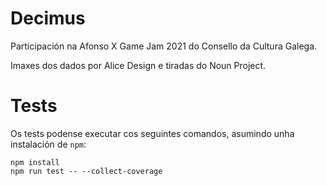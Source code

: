 # Decimus

Participación na Afonso X Game Jam 2021 do Consello da Cultura Galega.

Imaxes dos dados por Alice Design e tiradas do Noun Project.

# Tests

Os tests podense executar cos seguintes comandos, asumindo unha instalación de `npm`:

```
npm install
npm run test -- --collect-coverage
```
